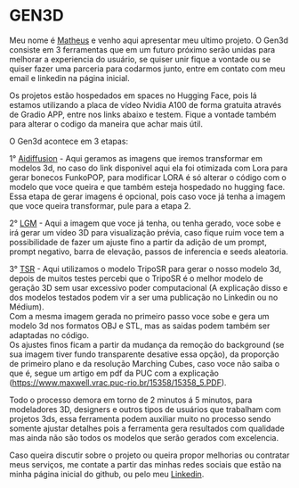 # GEN3D

Meu nome é [Matheus](https://www.linkedin.com/in/dev-matheus-henrique) e venho aqui apresentar meu ultimo projeto. O Gen3d consiste em 3 ferramentas que em um futuro próximo serão unidas para melhorar a experiencia do usuário, se quiser unir fique a vontade ou se quiser fazer uma parceria para codarmos junto, entre em contato com meu email e linkedin na página inicial.

Os projetos estão hospedados em spaces no Hugging Face, pois lá estamos utilizando a placa de vídeo Nvidia A100 de forma gratuita através de Gradio APP, entre nos links abaixo e testem. Fique a vontade também para alterar o codigo da maneira que achar mais útil.

O Gen3d acontece em 3 etapas:

1° [Aidiffusion](https://huggingface.co/spaces/Mathdesenvnonimate/aidiffusion) - Aqui geramos as imagens que iremos transformar em modelos 3d, no caso do link disponivel aqui ela foi otimizada com Lora para gerar bonecos FunkoPOP, para modificar LORA é só alterar o código com o modelo que voce queira e que também esteja hospedado no hugging face. Essa etapa de gerar imagens é opcional, pois caso voce já tenha a imagem que voce queira transformar, pule para a etapa 2.

2° [LGM](https://huggingface.co/spaces/Mathdesenvnonimate/LGM) - Aqui a imagem que voce já tenha, ou tenha gerado, voce sobe e irá gerar um video 3D para visualização prévia, caso fique ruim voce tem a possibilidade de fazer um ajuste fino a partir da adição de um prompt, prompt negativo, barra de elevação, passos de inferencia e seeds aleatoria.

3° [TSR](https://huggingface.co/spaces/Mathdesenvnonimate/TripoSR) - Aqui utilizamos o modelo TripoSR para gerar o nosso modelo 3d, depois de muitos testes percebi que o TripoSR é o melhor modelo de geração 3D sem usar excessivo poder computacional (A explicação disso e dos modelos testados podem vir a ser uma publicação no Linkedin ou no Médium).\
Com a mesma imagem gerada no primeiro passo voce sobe e gera um modelo 3d nos formatos OBJ e STL, mas as saidas podem também ser adaptadas no código.\
Os ajustes finos ficam a partir da mudança da remoção do background (se sua imagem tiver fundo transparente desative essa opção), da proporção de primeiro plano e da resolução Marching Cubes, caso voce não saiba o que é, segue um artigo em pdf da PUC com a explicação (https://www.maxwell.vrac.puc-rio.br/15358/15358_5.PDF).

Todo o processo demora em torno de 2 minutos á 5 minutos, para modeladores 3D, designers e outros tipos de usuários que trabalham com projetos 3ds, essa ferramenta podem auxiliar muito no processo sendo somente ajustar detalhes pois a ferramenta gera resultados com qualidade mas ainda não são todos os modelos que serão gerados com excelencia. 

Caso queira discutir sobre o projeto ou queira propor melhorias ou contratar meus serviços, me contate a partir das minhas redes sociais que estão na minha página inicial do github, ou pelo meu [Linkedin](https://www.linkedin.com/in/dev-matheus-henrique/).
